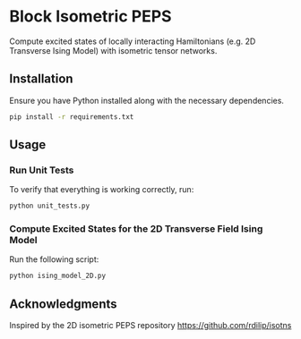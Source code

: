 # Block Isometric PEPS

Compute excited states of locally interacting Hamiltonians (e.g. 2D Transverse Ising Model) with isometric tensor networks.

## Installation
Ensure you have Python installed along with the necessary dependencies. 
```bash
pip install -r requirements.txt
```

## Usage

### Run Unit Tests
To verify that everything is working correctly, run:

```bash
python unit_tests.py
```

### Compute Excited States for the 2D Transverse Field Ising Model
Run the following script:

```bash
python ising_model_2D.py
```

## Acknowledgments
Inspired by the 2D isometric PEPS repository https://github.com/rdilip/isotns
